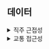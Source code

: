 ## 데이터

<details>
<summary>직주 근접성</summary>
<div>

## 진행방식
- 100대 기업 (24년 기준) 회사명 및 도로명 주소 데이터를 활용하여, 서울 

- 도로명 주소 기반 위경도 위치 확인 (API 및 라이브러리 이용)

## 원시 데이터 테이블 (Filtering 후 67개 기업)

| Name         | Address                                       | Latitude       | Longitude       |
|--------------|-----------------------------------------------|----------------|-----------------|
| LG에너지솔루션 | 서울특별시 영등포구 여의대로 108 (여의도동)         | 37.5251913154781 | 126.929112756574 |
| LG화학        | 서울특별시 영등포구 여의대로 128                  | 37.5279271045092 | 126.929241174348 |

</div>
</details>

<details>
<summary>교통 접근성</summary>
<div>

- Null

</div>
</details>


